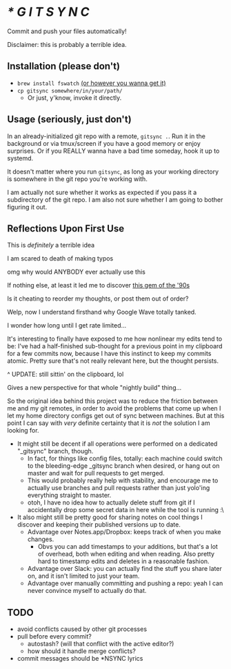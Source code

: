 # _* G I T S Y N C_

Commit and push your files automatically!

Disclaimer: this is probably a terrible idea.

## Installation (please don't)

- `brew install fswatch` [(or however you wanna get
  it)](https://github.com/emcrisostomo/fswatch)
- `cp gitsync somewhere/in/your/path/`
    - Or just, y'know, invoke it directly.

## Usage (seriously, just don't)

In an already-initialized git repo with a remote, `gitsync .`. Run it in the
background or via tmux/screen if you have a good memory or enjoy surprises. Or
if you REALLY wanna have a bad time someday, hook it up to systemd.

It doesn't matter where you run `gitsync`, as long as your working directory
is somewhere in the git repo you're working with.

I am actually not sure whether it works as expected if you pass it a
subdirectory of the git repo. I am also not sure whether I am going to bother
figuring it out.

## Reflections Upon First Use

This is *definitely* a terrible idea

I am scared to death of making typos

omg why would ANYBODY ever actually use this

If nothing else, at least it led me to discover [this gem of the
'90s](https://www.youtube.com/watch?v=byuPyhx5Ytg)

Is it cheating to reorder my thoughts, or post them out of order?

Welp, now I understand firsthand why Google Wave totally tanked.

I wonder how long until I get rate limited...

It's interesting to finally have exposed to me how nonlinear my edits tend to
be: I've had a half-finished sub-thought for a previous point in my clipboard
for a few commits now, because I have this instinct to keep my commits atomic.
Pretty sure that's not really relevant here, but the thought persists.

^ UPDATE: still sittin' on the clipboard, lol

Gives a new perspective for that whole "nightly build" thing...

So the original idea behind this project was to reduce the friction between me
and my git remotes, in order to avoid the problems that come up when I let my
home directory configs get out of sync between machines. But at this point I
can say with *very* definite certainty that it is *not* the solution I am
looking for.

- It might still be decent if all operations were performed on a dedicated
"_gitsync" branch, though.
    - In fact, for things like config files, totally: each machine could
      switch to the bleeding-edge _gitsync branch when desired, or hang
      out on master and wait for pull requests to get merged.
    - This would probably really help with stability, and encourage me to
      actually use branches and pull requests rather than just yolo'ing
      everything straight to master.
    - otoh, I have no idea how to actually delete stuff from git if I
      accidentally drop some secret data in here while the tool is running :\
- It also might still be pretty good for sharing notes on cool things I
  discover and keeping their published versions up to date.
    - Advantage over Notes.app/Dropbox: keeps track of when you make changes.
        - Obvs you can add timestamps to your additions, but that's a lot of
          overhead, both when editing and when reading. Also pretty hard to
          timestamp edits and deletes in a reasonable fashion.
    - Advantage over Slack: you can actually find the stuff you share later
      on, and it isn't limited to just your team.
    - Advantage over manually committing and pushing a repo: yeah I can never
      convince myself to actually do that.

## TODO

- avoid conflicts caused by other git processes
- pull before every commit?
  - autostash? (will that conflict with the active editor?)
  - how should it handle merge conflicts?
- commit messages should be *NSYNC lyrics
